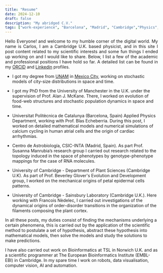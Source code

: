 ```yaml
---
title: "Resume"
date: 2024-12-10
draft: false
description: "My abridged C.V."
tags: ["work-experience", "Barcelona", "Madrid", "Cambridge","Physics","About me"]
---
```


<div style="text-align: justify">

Hello Everyone! and welcome to my humble corner of the digital world. My name is Carlos, I am a Cambridge U.K. based physicist, and in this site I post content related to my scientific interests and some fun things I ended up working on and I would like to share. Below, I list a few of the academic and professional positions I have hold so far. A detailed list can be found in my 
 <a href="https://orcid.org/0000-0003-0095-566X">ORCID</a> and <a href= "https://linkedin.com/in/carlos-a-lugo-velez">Linkedin</a> profiles. 
</div>

* I got my degree from [UNAM](https://en.wikipedia.org/wiki/National_Autonomous_University_of_Mexico) in [Mexico City](https://en.wikipedia.org/wiki/Mexico_City), working on stochastic models of city-size distributions in space and time. 

* I got my  PhD from the University of Manchester in the U.K. under the supervision of Prof. Alan J. McKane. There, I worked on evolution of food-web structures and stochastic population dynamics in space and time.

* Universitat Politècnica de Catalunya (Barcelona, Spain) Applied Physics Department, working with Prof. Blas Echeberria. During this post, I worked on detailed mathematical models and numerical simulations of calcium cycling in human atrial cells and the origin of cardiac arrhythmias.

* Centro de Astrobiología, CSIC-INTA (Madrid, Spain). As part Prof. Susanna Manrubia’s research group I carried out research related to the topology induced in the space of phenotypes by genotype-phenotype mappings for the case of RNA molecules.
    
* University of Cambridge - Department of Plant Sciences (Cambridge U.K). As part of Prof. Beverley Glover's Evolution and Development group, I worked on the mechanical origins of petal epidermal cells patterns. 

* University of Cambridge - Sainsbury Laboratory (Cambridge U.K.). Here working with Francois Nèdelec, I carried out investigations of the dynamical origins of order-disorder transitions in the organization of the filaments composing the plant cortex.

<div>
In all these posts, my duties consist of finding the mechanisms underlying a certain phenomena, this is carried out by the application of the scientific method to postulate a set of hypothesis, abstract these hypothesis into mathematical models, then solve the models and study the solutions to make predictions.

I have also carried out work on Bioinformatics at TSL in Norwich U.K. and as a scientific programmer at The European Bioinformatics Institute (EMBL-EBI) in Cambridge. In my spare time I work on robots, data visualisation, computer vision, AI and automation.
</div>